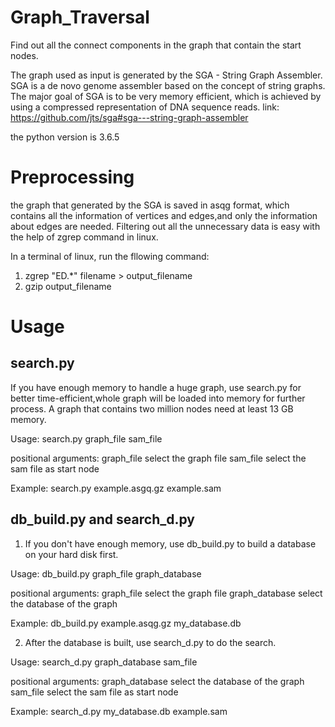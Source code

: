 # Graph_Traversal
Find out all the connect components in the graph that contain the start nodes.

The graph used as input is generated by the SGA - String Graph Assembler.
SGA is a de novo genome assembler based on the concept of string graphs. The major goal of SGA is to be very memory efficient, which is achieved by using a compressed representation of DNA sequence reads.
link:  https://github.com/jts/sga#sga---string-graph-assembler

the python version is 3.6.5

# Preprocessing

the graph that generated by the SGA is saved in asqg format, which contains all the information of vertices and edges,and only the information about edges are needed. Filtering out all the unnecessary data is easy with the help of zgrep command in linux.

In a terminal of linux, run the fllowing command:

 1.  zgrep "ED.*" filename > output_filename
 2.  gzip output_filename


# Usage
search.py
----------------------------------------------------------
If you have enough memory to handle a huge graph, use search.py for better time-efficient,whole graph will be loaded into memory for further process. A graph that contains two million nodes need at 
least 13 GB memory.

Usage: 
search.py graph_file sam_file

positional arguments:
  graph_file  select the graph file
  sam_file    select the sam file as start node

Example: 
search.py example.asgq.gz example.sam

db_build.py and search_d.py
-----------------------------------------------------------
1. If you don't have enough memory, use db_build.py to build a database on your hard disk first.

Usage: db_build.py graph_file graph_database

positional arguments:
  graph_file      select the graph file
  graph_database  select the database of the graph

Example:
db_build.py  example.asqg.gz my_database.db 

2. After the database is built, use search_d.py to do the search.

Usage: search_d.py graph_database sam_file

positional arguments:
  graph_database  select the database of the graph
  sam_file        select the sam file as start node

Example:
search_d.py my_database.db example.sam

